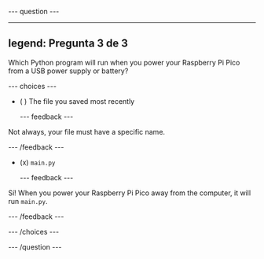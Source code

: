 
--- question ---

---
legend: Pregunta 3 de 3
---

Which Python program will run when you power your Raspberry Pi Pico from a USB power supply or battery?

--- choices ---

- ( ) The file you saved most recently


  --- feedback ---

Not always, your file must have a specific name.

  --- /feedback ---


- (x) `main.py`


  --- feedback ---

Sí! When you power your Raspberry Pi Pico away from the computer, it will run `main.py`.

  --- /feedback ---

--- /choices ---

--- /question ---
